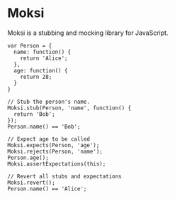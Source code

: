 # Moksi

Moksi is a stubbing and mocking library for JavaScript.

<pre><code>var Person = {
  name: function() {
    return 'Alice';
  },
  age: function() {
    return 28;
  }
}

// Stub the person's name.
Moksi.stub(Person, 'name', function() {
  return 'Bob';
});
Person.name() == 'Bob';

// Expect age to be called
Moksi.expects(Person, 'age');
Moksi.rejects(Person, 'name');
Person.age();
Moksi.assertExpectations(this);

// Revert all stubs and expectations
Moksi.revert(); 
Person.name() == 'Alice';</code></pre>